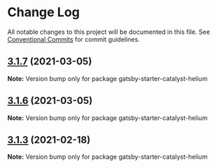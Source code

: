 # Change Log

All notable changes to this project will be documented in this file.
See [Conventional Commits](https://conventionalcommits.org) for commit guidelines.

## [3.1.7](https://github.com/ehowey/gatsby-starter-catalyst-blog/compare/gatsby-starter-catalyst-helium@3.1.6...gatsby-starter-catalyst-helium@3.1.7) (2021-03-05)

**Note:** Version bump only for package gatsby-starter-catalyst-helium





## [3.1.6](https://github.com/ehowey/gatsby-starter-catalyst-blog/compare/gatsby-starter-catalyst-helium@3.1.5...gatsby-starter-catalyst-helium@3.1.6) (2021-03-05)

**Note:** Version bump only for package gatsby-starter-catalyst-helium





## [3.1.3](https://github.com/ehowey/gatsby-starter-catalyst-blog/compare/gatsby-starter-catalyst-helium@3.1.2...gatsby-starter-catalyst-helium@3.1.3) (2021-02-18)

**Note:** Version bump only for package gatsby-starter-catalyst-helium
